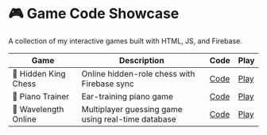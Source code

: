 # 🎮 Game Code Showcase

A collection of my interactive games built with HTML, JS, and Firebase.

| Game | Description | Code | Play |
|------|--------------|------|------|
| 🧠 Hidden King Chess | Online hidden-role chess with Firebase sync | [Code](https://github.com/seanchiugit/hidden-king-chess/tree/main/src) | [Play](https://seanchiugit.github.io/hidden-king-chess) |
| 🎵 Piano Trainer | Ear-training piano game | [Code](https://github.com/seanchiugit/piano-trainer/tree/main/src) | [Play](https://seanchiugit.github.io/piano-trainer) |
| 🌈 Wavelength Online | Multiplayer guessing game using real-time database | [Code](https://github.com/seanchiugit/wavelength/tree/main/src) | [Play](https://seanchiugit.github.io/wavelength) |
